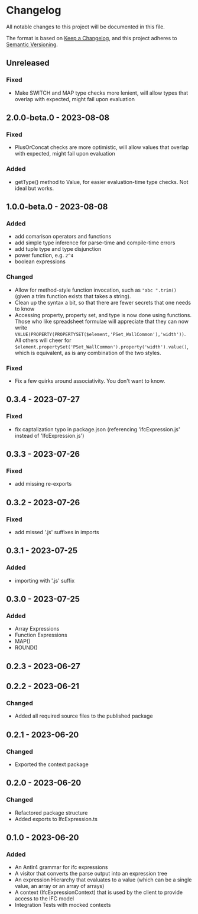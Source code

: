 # Changelog

All notable changes to this project will be documented in this file.

The format is based on [Keep a Changelog](https://keepachangelog.com/en/1.0.0/),
and this project adheres to [Semantic Versioning](https://semver.org/spec/v2.0.0.html).

## Unreleased

### Fixed

- Make SWITCH and MAP type checks more lenient, will allow types that overlap with expected, might fail upon evaluation

## 2.0.0-beta.0 - 2023-08-08

### Fixed

- PlusOrConcat checks are more optimistic, will allow values that overlap with expected, might fail upon evaluation

### Added

- getType() method to Value, for easier evaluation-time type checks. Not ideal but works.

## 1.0.0-beta.0 - 2023-08-08

### Added

- add comarison operators and functions
- add simple type inference for parse-time and compile-time errors
- add tuple type and type disjunction
- power function, e.g. `2^4`
- boolean expressions

### Changed

- Allow for method-style function invocation, such as `"abc ".trim()` (given a trim function exists that takes a string).
- Clean up the syntax a bit, so that there are fewer secrets that one needs to know
- Accessing property, property set, and type is now done using functions. Those who like spreadsheet formulae will appreciate that they can now write `VALUE(PROPERTY(PROPERTYSET($element,'PSet_WallCommon'),'width'))`. All others will cheer for `$element.propertySet('PSet_WallCommon').property('width').value()`, which is equivalent, as is any combination of the two styles.

### Fixed

- Fix a few quirks around associativity. You don't want to know.

## 0.3.4 - 2023-07-27

### Fixed

- fix captalization typo in package.json (referencing 'ifcExpression.js' instead of 'IfcExpression.js')

## 0.3.3 - 2023-07-26

### Fixed

- add missing re-exports

## 0.3.2 - 2023-07-26

### Fixed

- add missed '.js' suffixes in imports

## 0.3.1 - 2023-07-25

### Added

- importing with '.js' suffix

## 0.3.0 - 2023-07-25

### Added

- Array Expressions
- Function Expressions
- MAP()
- ROUND()

## 0.2.3 - 2023-06-27

## 0.2.2 - 2023-06-21

### Changed

- Added all required source files to the published package

## 0.2.1 - 2023-06-20

### Changed

- Exported the context package

## 0.2.0 - 2023-06-20

### Changed

- Refactored package structure
- Added exports to IfcExpression.ts

## 0.1.0 - 2023-06-20

### Added

- An Antlr4 grammar for ifc expressions
- A visitor that converts the parse output into an expression tree
- An expression Hierarchy that evaluates to a value (which can be a single value, an array or an array of arrays)
- A context (IfcExpressionContext) that is used by the client to provide access to the IFC model
- Integration Tests with mocked contexts
